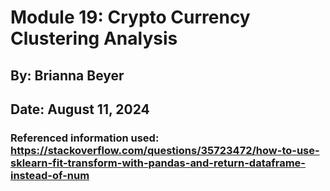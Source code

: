 # Module 19: Crypto Currency Clustering Analysis

## By: Brianna Beyer

## Date: August 11, 2024

### Referenced information used: https://stackoverflow.com/questions/35723472/how-to-use-sklearn-fit-transform-with-pandas-and-return-dataframe-instead-of-num
